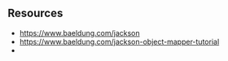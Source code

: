 
## Resources

- https://www.baeldung.com/jackson
- https://www.baeldung.com/jackson-object-mapper-tutorial
- 